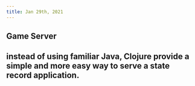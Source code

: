```yaml
---
title: Jan 29th, 2021
---
```


## Game Server
## instead of using familiar Java, Clojure provide a simple and more easy way to serve a state record application.
##
